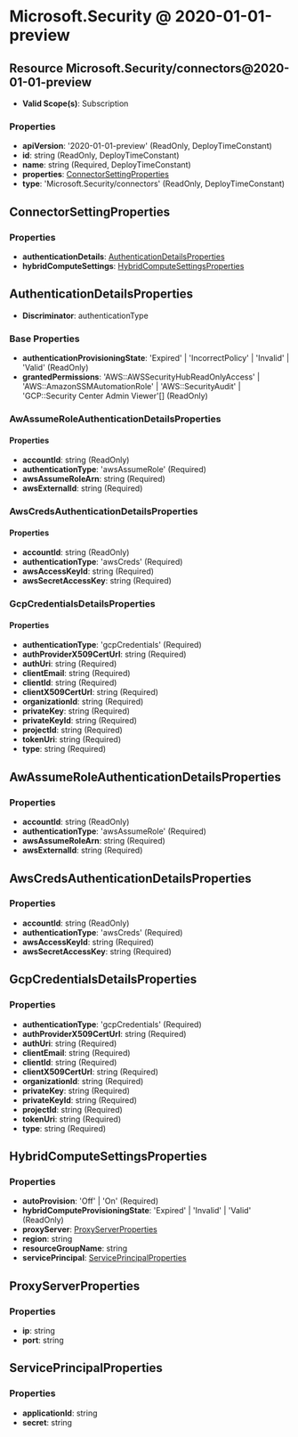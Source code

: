 # Microsoft.Security @ 2020-01-01-preview

## Resource Microsoft.Security/connectors@2020-01-01-preview
* **Valid Scope(s)**: Subscription
### Properties
* **apiVersion**: '2020-01-01-preview' (ReadOnly, DeployTimeConstant)
* **id**: string (ReadOnly, DeployTimeConstant)
* **name**: string (Required, DeployTimeConstant)
* **properties**: [ConnectorSettingProperties](#connectorsettingproperties)
* **type**: 'Microsoft.Security/connectors' (ReadOnly, DeployTimeConstant)

## ConnectorSettingProperties
### Properties
* **authenticationDetails**: [AuthenticationDetailsProperties](#authenticationdetailsproperties)
* **hybridComputeSettings**: [HybridComputeSettingsProperties](#hybridcomputesettingsproperties)

## AuthenticationDetailsProperties
* **Discriminator**: authenticationType

### Base Properties
* **authenticationProvisioningState**: 'Expired' | 'IncorrectPolicy' | 'Invalid' | 'Valid' (ReadOnly)
* **grantedPermissions**: 'AWS::AWSSecurityHubReadOnlyAccess' | 'AWS::AmazonSSMAutomationRole' | 'AWS::SecurityAudit' | 'GCP::Security Center Admin Viewer'[] (ReadOnly)
### AwAssumeRoleAuthenticationDetailsProperties
#### Properties
* **accountId**: string (ReadOnly)
* **authenticationType**: 'awsAssumeRole' (Required)
* **awsAssumeRoleArn**: string (Required)
* **awsExternalId**: string (Required)

### AwsCredsAuthenticationDetailsProperties
#### Properties
* **accountId**: string (ReadOnly)
* **authenticationType**: 'awsCreds' (Required)
* **awsAccessKeyId**: string (Required)
* **awsSecretAccessKey**: string (Required)

### GcpCredentialsDetailsProperties
#### Properties
* **authenticationType**: 'gcpCredentials' (Required)
* **authProviderX509CertUrl**: string (Required)
* **authUri**: string (Required)
* **clientEmail**: string (Required)
* **clientId**: string (Required)
* **clientX509CertUrl**: string (Required)
* **organizationId**: string (Required)
* **privateKey**: string (Required)
* **privateKeyId**: string (Required)
* **projectId**: string (Required)
* **tokenUri**: string (Required)
* **type**: string (Required)


## AwAssumeRoleAuthenticationDetailsProperties
### Properties
* **accountId**: string (ReadOnly)
* **authenticationType**: 'awsAssumeRole' (Required)
* **awsAssumeRoleArn**: string (Required)
* **awsExternalId**: string (Required)

## AwsCredsAuthenticationDetailsProperties
### Properties
* **accountId**: string (ReadOnly)
* **authenticationType**: 'awsCreds' (Required)
* **awsAccessKeyId**: string (Required)
* **awsSecretAccessKey**: string (Required)

## GcpCredentialsDetailsProperties
### Properties
* **authenticationType**: 'gcpCredentials' (Required)
* **authProviderX509CertUrl**: string (Required)
* **authUri**: string (Required)
* **clientEmail**: string (Required)
* **clientId**: string (Required)
* **clientX509CertUrl**: string (Required)
* **organizationId**: string (Required)
* **privateKey**: string (Required)
* **privateKeyId**: string (Required)
* **projectId**: string (Required)
* **tokenUri**: string (Required)
* **type**: string (Required)

## HybridComputeSettingsProperties
### Properties
* **autoProvision**: 'Off' | 'On' (Required)
* **hybridComputeProvisioningState**: 'Expired' | 'Invalid' | 'Valid' (ReadOnly)
* **proxyServer**: [ProxyServerProperties](#proxyserverproperties)
* **region**: string
* **resourceGroupName**: string
* **servicePrincipal**: [ServicePrincipalProperties](#serviceprincipalproperties)

## ProxyServerProperties
### Properties
* **ip**: string
* **port**: string

## ServicePrincipalProperties
### Properties
* **applicationId**: string
* **secret**: string

